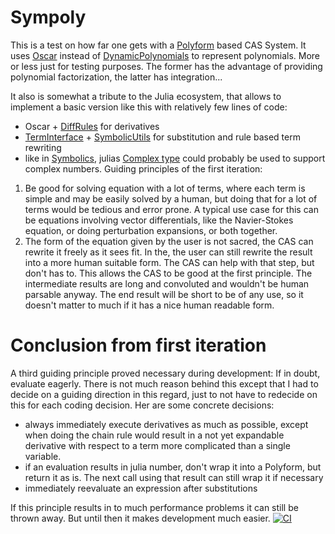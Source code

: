 # Sympoly
This is a test on how far one gets with a [Polyform](https://docs.sciml.ai/SymbolicUtils/stable/manual/representation/#Polynomial-representation) based CAS System. It uses [Oscar](https://github.com/oscar-system/Oscar.jl) instead of [DynamicPolynomials](https://github.com/JuliaAlgebra/DynamicPolynomials.jl) to represent polynomials. More or less just for testing purposes. The former has the advantage of providing polynomial factorization, the latter has integration...

It also is somewhat a tribute to the Julia ecosystem, that allows to implement a basic version like this with relatively few lines of code:
 - Oscar + [DiffRules](https://github.com/JuliaDiff/DiffRules.jl) for derivatives
 - [TermInterface](https://github.com/JuliaSymbolics/TermInterface.jl) + [SymbolicUtils](https://github.com/JuliaSymbolics/SymbolicUtils.jl) for substitution and rule based term rewriting
 - like in [Symbolics](https://github.com/JuliaSymbolics/Symbolics.jl), julias [Complex type](https://docs.julialang.org/en/v1/manual/complex-and-rational-numbers/#Complex-Numbers) could probably be used to support complex numbers.
Guiding principles of the first iteration:
 1. Be good for solving equation with a lot of terms, where each term is simple and may be easily solved by a human, but doing that for a lot of terms would be tedious and error prone. A typical use case for this can be equations involving vector differentials, like the Navier-Stokes equation, or doing perturbation expansions, or both together.
 2. The form of the equation given by the user is not sacred, the CAS can rewrite it freely as it sees fit. In the, the user can still rewrite the result into a more human suitable form. The CAS can help with that step, but don't has to. This allows the CAS to be good at the first principle. The intermediate results are long and convoluted and wouldn't be human parsable anyway. The end result will be short to be of any use, so it doesn't matter to much if it has a nice human readable form.
# Conclusion from first iteration
A third guiding principle proved necessary during development:
If in doubt, evaluate eagerly. There is not much reason behind this except that I had to decide on a guiding direction in this regard, just to not have to redecide on this for each coding decision. Her are some concrete decisions:
 - always immediately execute derivatives as much as possible, except when doing the chain rule would result in a not yet expandable derivative with respect to a term more complicated than a single variable.
 - if an evaluation results in julia number, don't wrap it into a Polyform, but return it as is. The next call using that result can still wrap it if necessary
 - immediately reevaluate an expression after substitutions


If this principle results in to much performance problems it can still be thrown away. But until then it makes development much easier.
[![CI](https://github.com/karlwessel/Sympoly/actions/workflows/CI.yml/badge.svg)](https://github.com/karlwessel/Sympoly/actions/workflows/CI.yml)
